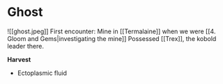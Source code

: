 # Ghost
![[ghost.jpeg]]
First encounter: Mine in [[Termalaine]] when we were [[4. Gloom and Gems|investigating the mine]]
Possessed [[Trex]], the kobold leader there.

**Harvest**
- Ectoplasmic fluid